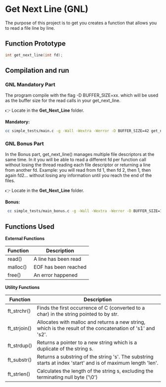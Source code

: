# Get Next Line (GNL)  

The purpose of this project is to get you creates a function that allows you to read a file line by line.

## Function Prototype
```c
int	get_next_line(int fd);
```
## Compilation and run

### GNL Mandatory Part

The program compile with the flag -D BUFFER_SIZE=xx. which will be used as the buffer size for the read calls in your get_next_line.

 :point_right: Locate in the **Get_Next_Line** folder.

**Mandatory:**
```bash
cc simple_tests/main.c -g -Wall -Wextra -Werror -D BUFFER_SIZE=42 get_next_line.c get_next_line_utils.c && ./a.out
```

### GNL Bonus Part

In the Bonus part, get_next_line() manages multiple file descriptors at the same time. In it you will be able to read a different fd per function call without losing the thread reading each file descriptor or returning a line from another fd.
Example: you will read from fd 1, then fd 2, then 1, then again fd2... without losing any information until you reach the end of the files.

 :point_right: Locate in the **Get_Next_Line** folder.
 
**Bonus:**
```bash
 cc simple_tests/main_bonus.c -g -Wall -Wextra -Werror -D BUFFER_SIZE=1 get_next_line_bonus.c get_next_line_utils_bonus.c && ./a.out
```

## Functions Used

**External Functions**

 | Function | Description         |
 |-----------|----------------------|
 |  read() | A line has been read |
 |  malloc() | EOF has been reached |
 |  free() | An error happened |

**Utility Functions**

 | Function | Description         |
 |-----------|----------------------|
 |  ft_strchr() | Finds the first occurrence of C (converted to a char) in the string pointed to by str. |
 |  ft_strjoin() | Allocates with malloc and returns a new string, which is the result of the concatenation of 's1' and 's2'. |
 |  ft_strdup() | Returns a pointer to a  new  string  which  is  a duplicate  of the string s. |
 |  ft_substr() | Returns a substring of the string 's'. The substring starts at index 'start' and is of maximum length 'len'. |
 |  ft_strlen() |  Calculates the length of the string s, excluding the terminating null byte ('\0') |
